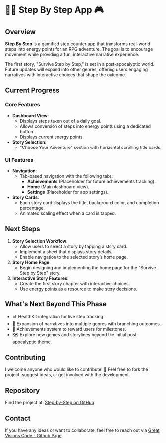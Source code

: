 # 🚶‍♂️ Step By Step App 🎮

## Overview
**Step By Step** is a gamified step counter app that transforms real-world steps into energy points for an RPG adventure. The goal is to encourage movement while providing a fun, interactive narrative experience.

The first story, "Survive Step by Step," is set in a post-apocalyptic world. Future updates will expand into other genres, offering users engaging narratives with interactive choices that shape the outcome.

## Current Progress

### Core Features
- **Dashboard View**:
  - Displays steps taken out of a daily goal.
  - Allows conversion of steps into energy points using a dedicated button.
  - Displays current energy points.
- **Story Selection**:
  - "Choose Your Adventure" section with horizontal scrolling title cards.

### UI Features
- **Navigation**:
  - Tab-based navigation with the following tabs:
    - **Achievements** (Placeholder for future achievements tracking).
    - **Home** (Main dashboard view).
    - **Settings** (Placeholder for app settings).
- **Story Cards**:
  - Each story card displays the title, background color, and completion percentage.
  - Animated scaling effect when a card is tapped.

## Next Steps
1. **Story Selection Workflow**:
   - Allow users to select a story by tapping a story card.
   - Implement a sheet that displays story details.
   - Enable navigation to the selected story’s home page.
2. **Story Home Page**:
   - Begin designing and implementing the home page for the "Survive Step by Step" story.
3. **Interactive Story Features**:
   - Create the first story chapter with interactive choices.
   - Use energy points as a resource to make story decisions.

## What's Next Beyond This Phase
- 📊 HealthKit integration for live step tracking.
- 📖 Expansion of narratives into multiple genres with branching outcomes.
- 🌟 Achievements system to reward users for milestones.
- 🗺️ Explore new genres and storylines beyond the initial post-apocalyptic theme.

## Contributing
I welcome anyone who would like to contribute! 🙌 Feel free to fork the project, suggest ideas, or get involved with the development.

## Repository
Find the project at: [Step-by-Step on GitHub](https://github.com/Great-Visions-Code/Step-by-Step).

## Contact
If you have any ideas or want to collaborate, feel free to reach out via [Great Visions Code - Github Page](https://great-visions-code.github.io/).
